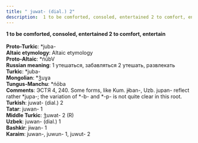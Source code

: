```yaml
---
title: " juwat- (dial.) 2"
description:  1 to be comforted, consoled, entertained 2 to comfort, entertain
---
```

<strong> 1 to be comforted, consoled, entertained 2 to comfort, entertain</strong><br><br>
<strong>Proto-Turkic</strong>:  *juba-<br>
<strong>Altaic etymology</strong>:  Altaic etymology<br>
<strong> Proto-Altaic</strong>:  *ńū̀bV<br>
<strong>Russian meaning</strong>:  1 утешаться, забавляться 2 утешать, развлекать<br>
<strong>Turkic</strong>:  *juba-<br>
<strong>Mongolian</strong>:  *ǯuɣa<br>
<strong>Tungus-Manchu</strong>:  *ńōba<br>
<strong>Comments</strong>:  ЭСТЯ 4, 240. Some forms, like Kum. jɨban-, Uzb. jupan- reflect rather *jupa-; the variation of *-b- and *-p- is not quite clear in this root.<br>
<strong>Turkish</strong>:  juwat- (dial.) 2<br>
<strong>Tatar</strong>:  juwan- 1<br>
<strong>Middle Turkic</strong>:  ǯuwat- 2 (R)<br>
<strong>Uzbek</strong>:  juwan- (dial.) 1<br>
<strong>Bashkir</strong>:  jɨwan- 1<br>
<strong>Karaim</strong>:  juwan-, juwun- 1, juwut- 2<br>


